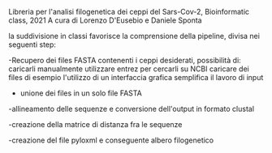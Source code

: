 ﻿Libreria per l'analisi filogenetica dei ceppi del Sars-Cov-2, Bioinformatic class, 2021
A cura di Lorenzo D'Eusebio e Daniele Sponta


la suddivisione in classi favorisce la comprensione della pipeline, divisa nei seguenti step:

-Recupero dei files FASTA contenenti i ceppi desiderati, possibilità di:
		 caricarli manualmente
		 utilizzare entrez per cercarli su NCBI 
		 caricare dei files di esempio
		l'utilizzo di un interfaccia grafica semplifica il lavoro di input
- unione dei files in un solo file FASTA

-allineamento delle sequenze e conversione dell'output in formato clustal

-creazione della matrice di distanza fra le sequenze

-creazione del file pyloxml e conseguente albero filogenetico
